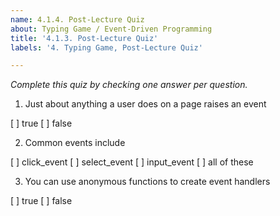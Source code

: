 ```yaml
---
name: 4.1.4. Post-Lecture Quiz
about: Typing Game / Event-Driven Programming
title: '4.1.3. Post-Lecture Quiz'
labels: '4. Typing Game, Post-Lecture Quiz'

---
```

*Complete this quiz by checking one answer per question.*

1. Just about anything a user does on a page raises an event

[ ] true
[ ] false

2. Common events include
   
[ ] click_event
[ ] select_event
[ ] input_event
[ ] all of these

3. You can use anonymous functions to create event handlers

[ ] true
[ ] false
